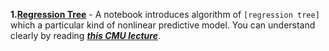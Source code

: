 
**1.[Regression Tree](https://github.com/Quan-Sun/Study-Notes/blob/master/Algoritm/1.RegressionTree.ipynb)** - A notebook introduces algorithm of `[regression tree]` which a particular kind of nonlinear predictive model. You can understand clearly by reading ***[this CMU lecture](http://www.stat.cmu.edu/~cshalizi/350-2006/lecture-10.pdf)***.
